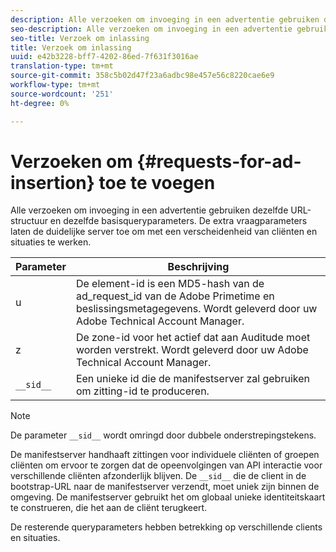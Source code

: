 ```yaml
---
description: Alle verzoeken om invoeging in een advertentie gebruiken dezelfde URL-structuur en dezelfde basisqueryparameters. De extra vraagparameters laten de duidelijke server toe om met een verscheidenheid van cliënten en situaties te werken.
seo-description: Alle verzoeken om invoeging in een advertentie gebruiken dezelfde URL-structuur en dezelfde basisqueryparameters. De extra vraagparameters laten de duidelijke server toe om met een verscheidenheid van cliënten en situaties te werken.
seo-title: Verzoek om inlassing
title: Verzoek om inlassing
uuid: e42b3228-bff7-4202-86ed-7f631f3016ae
translation-type: tm+mt
source-git-commit: 358c5b02d47f23a6adbc98e457e56c8220cae6e9
workflow-type: tm+mt
source-wordcount: '251'
ht-degree: 0%

---
```



# Verzoeken om {#requests-for-ad-insertion} toe te voegen

Alle verzoeken om invoeging in een advertentie gebruiken dezelfde URL-structuur en dezelfde basisqueryparameters. De extra vraagparameters laten de duidelijke server toe om met een verscheidenheid van cliënten en situaties te werken.

| Parameter | Beschrijving |
|--- |--- |
| u | De element-id is een MD5-hash van de ad_request_id van de Adobe Primetime en beslissingsmetagegevens. Wordt geleverd door uw Adobe Technical Account Manager. |
| z | De zone-id voor het actief dat aan Auditude moet worden verstrekt. Wordt geleverd door uw Adobe Technical Account Manager. |
| `__sid__` | Een unieke id die de manifestserver zal gebruiken om zitting-id te produceren. |

>[!NOTE]
>
>De parameter `__sid__` wordt omringd door dubbele onderstrepingstekens.

De manifestserver handhaaft zittingen voor individuele cliënten of groepen cliënten om ervoor te zorgen dat de opeenvolgingen van API interactie voor verschillende cliënten afzonderlijk blijven. De `__sid__` die de client in de bootstrap-URL naar de manifestserver verzendt, moet uniek zijn binnen de omgeving. De manifestserver gebruikt het om globaal unieke identiteitskaart te construeren, die het aan de cliënt terugkeert.

De resterende queryparameters hebben betrekking op verschillende clients en situaties.